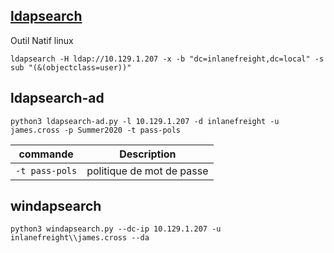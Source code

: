 ## [ldapsearch](https://linux.die.net/man/1/ldapsearch)
Outil Natif linux
```shell
ldapsearch -H ldap://10.129.1.207 -x -b "dc=inlanefreight,dc=local" -s sub "(&(objectclass=user))"
```

## ldapsearch-ad
```shell
python3 ldapsearch-ad.py -l 10.129.1.207 -d inlanefreight -u james.cross -p Summer2020 -t pass-pols
```

| commande | Description |
| --- | --- |
| `-t pass-pols` |  politique de mot de passe |

## windapsearch
```shell
python3 windapsearch.py --dc-ip 10.129.1.207 -u inlanefreight\\james.cross --da
```
